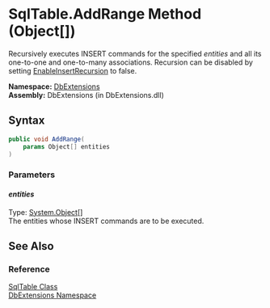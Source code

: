 SqlTable.AddRange Method (Object[])
===================================
Recursively executes INSERT commands for the specified *entities* and all its one-to-one and one-to-many associations. Recursion can be disabled by setting [EnableInsertRecursion][1] to false.

**Namespace:** [DbExtensions][2]  
**Assembly:** DbExtensions (in DbExtensions.dll)

Syntax
------

```csharp
public void AddRange(
	params Object[] entities
)
```

### Parameters

#### *entities*
Type: [System.Object][3][]  
The entities whose INSERT commands are to be executed.


See Also
--------

### Reference
[SqlTable Class][4]  
[DbExtensions Namespace][2]  

[1]: ../DatabaseConfiguration/EnableInsertRecursion.md
[2]: ../README.md
[3]: http://msdn.microsoft.com/en-us/library/e5kfa45b
[4]: README.md
